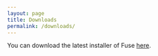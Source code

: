 ```yaml
---
layout: page
title: Downloads
permalink: /downloads/
---
```


You can download the latest installer of Fuse
[here](https://github.com/fusetools/fuse-releases/releases).

